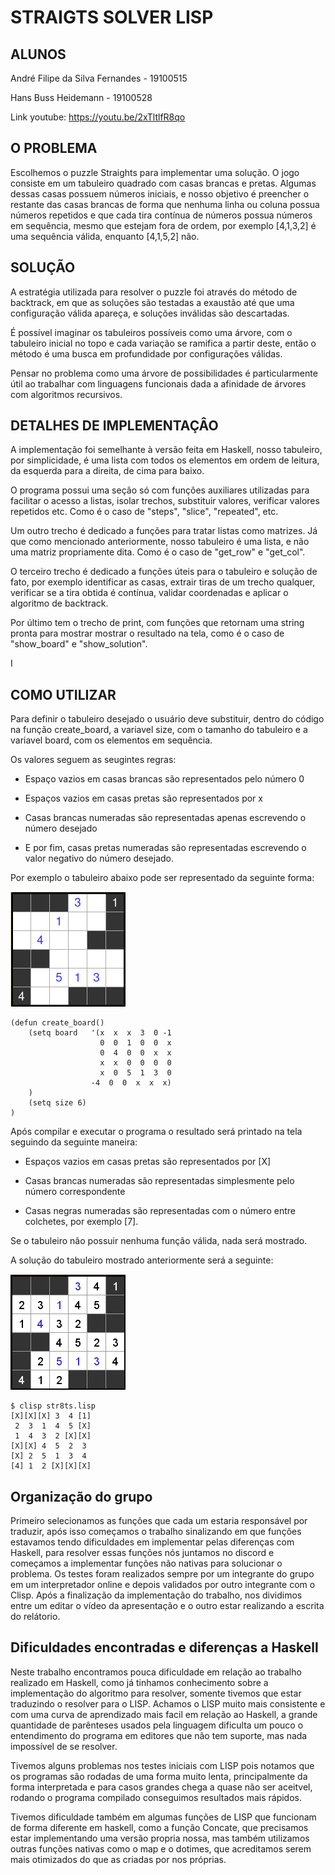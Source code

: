 # STRAIGTS SOLVER LISP

## ALUNOS
  André Filipe da Silva Fernandes - 19100515
  
  Hans Buss Heidemann - 19100528

Link youtube: https://youtu.be/2xTltlfR8qo

## O PROBLEMA
  Escolhemos o puzzle Straights para implementar uma solução. O jogo consiste em um tabuleiro quadrado com casas brancas e pretas. Algumas dessas casas possuem números iniciais, e nosso objetivo é preencher o restante das casas brancas de forma que nenhuma linha
  ou coluna possua números repetidos e que cada tira contínua de números possua números em sequência, mesmo que estejam fora de ordem, por exemplo [4,1,3,2] é uma sequência válida, enquanto [4,1,5,2] não.


## SOLUÇÃO
  A estratégia utilizada para resolver o puzzle foi através do método de backtrack, em que as soluções são testadas a exaustão até que uma configuração válida apareça, e soluções inválidas são descartadas. 

  É possível imaginar os tabuleiros possíveis como uma árvore, com o tabuleiro inicial no topo e cada variação se ramifica a partir deste, então o método é uma busca em profundidade por configurações válidas. 
  
  Pensar no problema como uma árvore de possibilidades é particularmente útil ao trabalhar com linguagens funcionais dada a afinidade de árvores com algoritmos recursivos. 


## DETALHES DE IMPLEMENTAÇÂO
  A implementação foi semelhante à versão feita em Haskell, nosso tabuleiro, por simplicidade, é uma lista com todos os elementos em ordem de leitura, da esquerda para a direita, de cima para baixo. 

  O programa possui uma seção só com funções auxiliares utilizadas para facilitar o acesso a listas, isolar trechos, substituir valores, verificar valores repetidos etc. Como é o caso de "steps", "slice", "repeated", etc. 

  Um outro trecho é dedicado a funções para tratar listas como matrizes. Já que como mencionado anteriormente, nosso tabuleiro é uma lista, e não uma matriz propriamente dita. Como é o caso de "get_row" e "get_col". 

  O terceiro trecho é dedicado a funções úteis para o tabuleiro e solução de fato, por exemplo identificar as casas, extrair tiras de um trecho qualquer, verificar se a tira obtida é contínua, validar coordenadas e aplicar o algoritmo de backtrack.

  Por último tem o trecho de print, com funções que retornam uma string pronta para mostrar mostrar o resultado na tela, como é o caso de "show_board" e "show_solution". 


I
## COMO UTILIZAR
  Para definir o tabuleiro desejado o usuário deve substituir, dentro do código na função create_board, a variavel size, com o tamanho do tabuleiro e a variavel board, com os elementos em sequência. 

  Os valores seguem as seugintes regras: 
  - Espaço vazios em casas brancas são representados pelo número 0
  
  - Espaços vazios em casas pretas são representados por x
  
  - Casas brancas numeradas são representadas apenas escrevendo o número desejado
  
  - E por fim, casas pretas numeradas são representadas escrevendo o valor negativo do número desejado.

  Por exemplo o tabuleiro abaixo pode ser representado da seguinte forma:

  ![Tabuleiro](img/str8ts_1.png)

  ```
  (defun create_board()
      (setq board   '(x  x  x  3  0 -1
                      0  0  1  0  0  x
                      0  4  0  0  x  x
                      x  x  0  0  0  0 
                      x  0  5  1  3  0
                    -4  0  0  x  x  x)
      )
      (setq size 6)
  )
  ```

Após compilar e executar o programa o resultado será printado na tela seguindo da seguinte maneira:
- Espaços vazios em casas pretas são representados por [X]

- Casas brancas numeradas são representadas simplesmente pelo número correspondente

- Casas negras numeradas são representadas com o número entre colchetes, por exemplo [7].

Se o tabuleiro não possuir nenhuma função válida, nada será mostrado.


A solução do tabuleiro mostrado anteriormente será a seguinte:

![Tabuleiro](img/str8ts_2.png)

```
$ clisp str8ts.lisp
[X][X][X] 3  4 [1]
 2  3  1  4  5 [X]
 1  4  3  2 [X][X]
[X][X] 4  5  2  3 
[X] 2  5  1  3  4 
[4] 1  2 [X][X][X]
```

## Organização do grupo

Primeiro selecionamos as funções que cada um estaria responsável por traduzir, após isso começamos o trabalho sinalizando em que funções estavamos tendo dificuldades em implementar pelas diferenças com Haskell, para resolver essas funções nós juntamos no discord e começamos a implementar funções não nativas para solucionar o problema. Os testes foram realizados sempre por um integrante do grupo em um interpretador online e depois validados por outro integrante com o Clisp.
Após a finalização da implementação do trabalho, nos dividimos entre um editar o vídeo da apresentação e o outro estar realizando a escrita do relátorio.


## Dificuldades encontradas e diferenças a Haskell

Neste trabalho encontramos pouca dificuldade em relação ao trabalho realizado em Haskell, como já tinhamos conhecimento sobre a implementação do algoritmo para resolver, somente tivemos que estar traduzindo o resolver para o LISP. Achamos o LISP muito mais consistente e com uma curva de aprendizado mais facil em relação ao Haskell, a grande quantidade de parênteses usados pela linguagem dificulta um pouco o entendimento do programa em editores que não tem suporte, mas nada impossível de se resolver.

Tivemos alguns problemas nos testes iniciais com LISP pois notamos que os programas são rodadas de uma forma muito lenta, principalmente da forma interpretada e para casos grandes chega a quase não ser aceitvel, rodando o programa compilado conseguimos resultados mais rápidos.

Tivemos dificuldade também em algumas funções de LISP que funcionam de forma diferente em haskell, como a função Concate, que precisamos estar implementando uma versão propria nossa, mas também utilizamos outras funções nativas como o map e o dotimes, que acreditamos serem mais otimizados do que as criadas por nos próprias.
